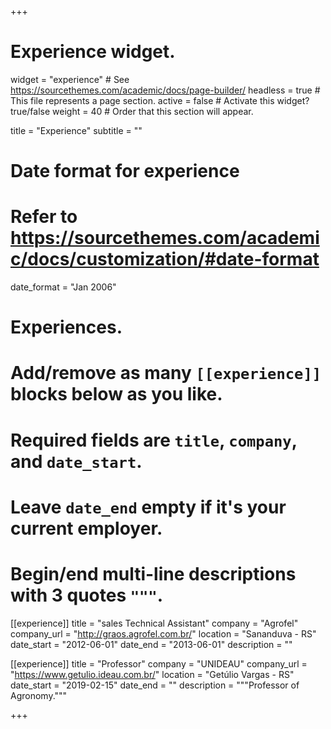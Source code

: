 +++
# Experience widget.
widget = "experience"  # See https://sourcethemes.com/academic/docs/page-builder/
headless = true  # This file represents a page section.
active = false  # Activate this widget? true/false
weight = 40  # Order that this section will appear.

title = "Experience"
subtitle = ""

# Date format for experience
#   Refer to https://sourcethemes.com/academic/docs/customization/#date-format
date_format = "Jan 2006"

# Experiences.
#   Add/remove as many `[[experience]]` blocks below as you like.
#   Required fields are `title`, `company`, and `date_start`.
#   Leave `date_end` empty if it's your current employer.
#   Begin/end multi-line descriptions with 3 quotes `"""`.
[[experience]]
  title = "sales Technical Assistant"
  company = "Agrofel"
  company_url = "http://graos.agrofel.com.br/"
  location = "Sananduva - RS"
  date_start = "2012-06-01"
  date_end = "2013-06-01"
  description = ""

[[experience]]
  title = "Professor"
  company = "UNIDEAU"
  company_url = "https://www.getulio.ideau.com.br/"
  location = "Getúlio Vargas - RS"
  date_start = "2019-02-15"
  date_end = ""
  description = """Professor of Agronomy."""

+++
